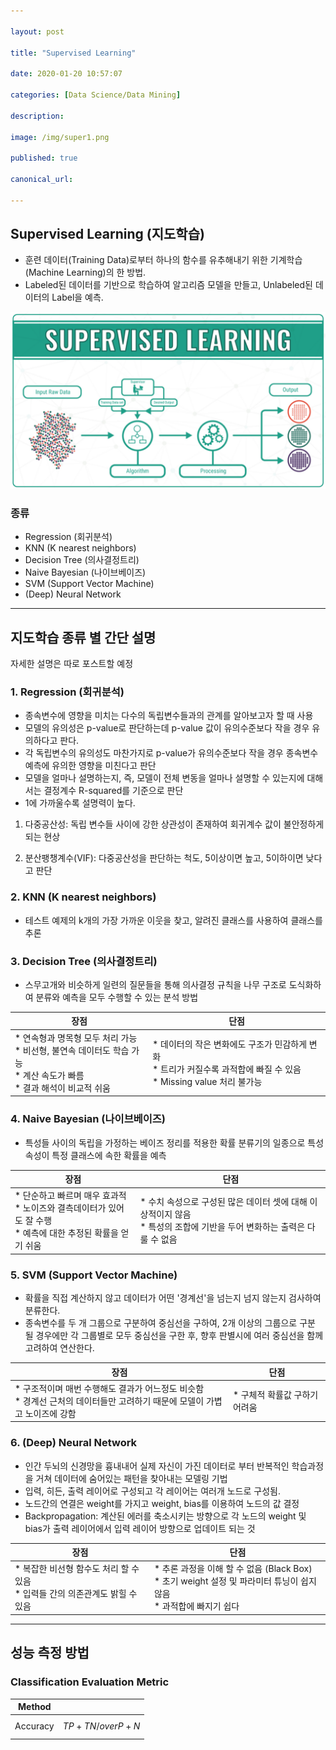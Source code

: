 ```yaml
---

layout: post

title: "Supervised Learning"

date: 2020-01-20 10:57:07

categories: [Data Science/Data Mining]

description:

image: /img/super1.png

published: true

canonical_url:

---
```


## Supervised Learning (지도학습)

- 훈련 데이터(Training Data)로부터 하나의 함수를 유추해내기 위한 기계학습(Machine Learning)의 한 방법.
- Labeled된 데이터를 기반으로 학습하여 알고리즘 모델을 만들고, Unlabeled된 데이터의 Label을 예측.

<img src='/img/super.png'>

### 종류

- Regression (회귀분석)
- KNN (K nearest neighbors)
- Decision Tree (의사결정트리)
- Naive Bayesian (나이브베이즈)
- SVM (Support Vector Machine)
- (Deep) Neural Network

------------------------------------------

## 지도학습 종류 별 간단 설명

자세한 설명은 따로 포스트할 예정

### 1. Regression (회귀분석)

- 종속변수에 영향을 미치는 다수의 독립변수들과의 관계를 알아보고자 할 때 사용
- 모델의 유의성은 p-value로 판단하는데 p-value 값이 유의수준보다 작을 경우 유의하다고 판다.
- 각 독립변수의 유의성도 마찬가지로 p-value가 유의수준보다 작을 경우 종속변수 예측에 유의한 영향을 미친다고 판단
- 모델을 얼마나 설명하는지, 즉, 모델이 전체 변동을 얼마나 설명할 수 있는지에 대해서는 결정계수 R-squared를 기준으로 판단
- 1에 가까울수록 설명력이 높다.

1) 다중공산성: 독립 변수들 사이에 강한 상관성이 존재하여 회귀계수 값이 불안정하게 되는 현상

2) 분산팽챙계수(VIF): 다중공산성을 판단하는 척도, 5이상이면 높고, 5이하이면 낮다고 판단

### 2. KNN (K nearest neighbors)

- 테스트 예제의 k개의 가장 가까운 이웃을 찾고, 알려진 클래스를 사용하여 클래스를 추론

### 3. Decision Tree (의사결정트리)

- 스무고개와 비슷하게 일련의 질문들을 통해 의사결정 규칙을 나무 구조로 도식화하여 분류와 예측을 모두 수행할 수 있는 분석 방법

|장점|단점|
|---|----|
|* 연속형과 명목형 모두 처리 가능 <br> * 비선형, 불연속 데이터도 학습 가능 <br> * 계산 속도가 빠름 <br> * 결과 해석이 비교적 쉬움 |* 데이터의 작은 변화에도 구조가 민감하게 변화 <br> * 트리가 커질수록 과적합에 빠질 수 있음 <br> * Missing value 처리 불가능|

### 4. Naive Bayesian (나이브베이즈)

- 특성들 사이의 독립을 가정하는 베이즈 정리를 적용한 확률 분류기의 일종으로 특성 속성이 특정 클래스에 속한 확률을 예측

|장점|단점|
|---|----|
|* 단순하고 빠르며 매우 효과적 <br> * 노이즈와 결측데이터가 있어도 잘 수행 <br> * 예측에 대한 추정된 확률을 얻기 쉬움| * 수치 속성으로 구성된 많은 데이터 셋에 대해 이상적이지 않음 <br> * 특성의 조합에 기반을 두어 변화하는 출력은 다룰 수 없음|

### 5. SVM (Support Vector Machine)

- 확률을 직접 계산하지 않고 데이터가 어떤 '경계선'을 넘는지 넘지 않는지 검사하여 분류한다.
- 종속변수를 두 개 그룹으로 구분하여 중심선을 구하여, 2개 이상의 그룹으로 구분 될 경우에만 각 그룹별로 모두 중심선을 구한 후, 향후 판별시에 여러 중심선을 함께 고려하여 연산한다.

|장점|단점|
|---|----|
| * 구조적이며 매번 수행해도 결과가 어느정도 비슷함 <br> * 경계선 근처의 데이터들만 고려하기 때문에 모델이 가볍고 노이즈에 강함| * 구체적 확률값 구하기 어려움|

### 6. (Deep) Neural Network

- 인간 두뇌의 신경망을 흉내내어 실제 자신이 가진 데이터로 부터 반복적인 학습과정을 거쳐 데이터에 숨어있는 패턴을 찾아내는 모델링 기법
- 입력, 히든, 출력 레이어로 구성되고 각 레이어는 여러개 노드로 구성됨.
- 노드간의 연결은 weight를 가지고 weight, bias를 이용하여 노드의 값 결정
- Backpropagation: 계산된 에러를 축소시키는 방향으로 각 노드의 weight 및 bias가 출력 레이어에서 입력 레이어 방향으로 업데이트 되는 것

|장점|단점|
|---|----|
|* 복잡한 비선형 함수도 처리 할 수 있음 <br> * 입력들 간의 의존관계도 밝힐 수 있음 | * 추론 과정을 이해 할 수 없음 (Black Box) <br> * 초기 weight 설정 및 파라미터 튜닝이 쉽지 않음 <br> * 과적합에 빠지기 쉽다

---------------------------------------------------------------------------

## 성능 측정 방법

### Classification Evaluation Metric

|Method||
|------|-----|
|Accuracy| $$ {TP+TN} /over P+N$$ |

